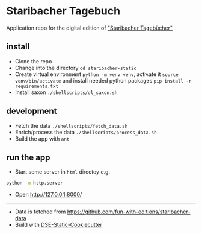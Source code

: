 # Staribacher Tagebuch

Application repo for the digital edition of ["Staribacher Tagebücher"](https://staribacher.acdh.oeaw.ac.at)

## install

* Clone the repo
* Change into the directory `cd staribacher-static`
* Create virtual environment `python -m venv venv`, activate it `source venv/bin/activate` and install needed python packages `pip install -r requirements.txt`
* Install saxon `./shellscripts/dl_saxon.sh`


## development

* Fetch the data `./shellscripts/fetch_data.sh`
* Enrich/process the data `./shellscripts/process_data.sh`
* Build the app with `ant`

## run the app

* Start some server in `html` directoy e.g.
```bash
python -m http.server
```
* Open http://127.0.0.1:8000/



----

* Data is fetched from https://github.com/fun-with-editions/staribacher-data
* Build with [DSE-Static-Cookiecutter](https://github.com/acdh-oeaw/dse-static-cookiecutter)
